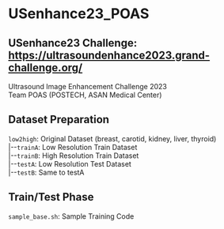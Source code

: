 # USenhance23_POAS
## USenhance23 Challenge: https://ultrasoundenhance2023.grand-challenge.org/
Ultrasound Image Enhancement Challenge 2023  
Team POAS (POSTECH, ASAN Medical Center)

## Dataset Preparation
`low2high`: Original Dataset (breast, carotid, kidney, liver, thyroid)  
|--`trainA`: Low Resolution Train Dataset   
|--`trainB`: High Resolution Train Dataset  
|--`testA`: Low Resolution Test Dataset  
|--`testB`: Same to testA

## Train/Test Phase  
`sample_base.sh`: Sample Training Code
